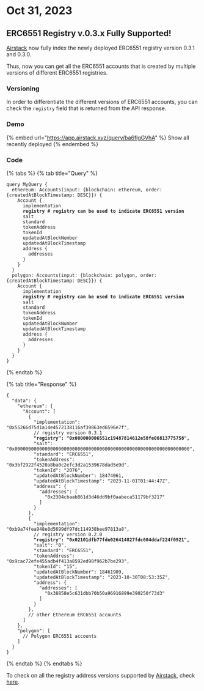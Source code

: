 # Oct 31, 2023

## ERC6551 Registry v.0.3.x Fully Supported!

[Airstack](https://airstack.xyz) now fully index the newly deployed ERC6551 registry version 0.3.1 and 0.3.0.

Thus, now you can get all the ERC6551 accounts that is created by multiple versions of different ERC6551 registries.

### Versioning

In order to differentiate the different versions of ERC6551 accounts, you can check the `registry` field that is returned from the API response.

### Demo

{% embed url="https://app.airstack.xyz/query/ba6flgGVhA" %}
Show all recently deployed&#x20;
{% endembed %}

### Code

{% tabs %}
{% tab title="Query" %}
<pre class="language-graphql"><code class="lang-graphql">query MyQuery {
  ethereum: Accounts(input: {blockchain: ethereum, order: {createdAtBlockTimestamp: DESC}}) {
    Account {
      implementation
<strong>      registry # registry can be used to indicate ERC6551 version
</strong>      salt
      standard
      tokenAddress
      tokenId
      updatedAtBlockNumber
      updatedAtBlockTimestamp
      address {
        addresses
      }
    }
  }
  polygon: Accounts(input: {blockchain: polygon, order: {createdAtBlockTimestamp: DESC}}) {
    Account {
      implementation
<strong>      registry # registry can be used to indicate ERC6551 version
</strong>      salt
      standard
      tokenAddress
      tokenId
      updatedAtBlockNumber
      updatedAtBlockTimestamp
      address {
        addresses
      }
    }
  }
}
</code></pre>
{% endtab %}

{% tab title="Response" %}
<pre class="language-json"><code class="lang-json">{
  "data": {
    "ethereum": {
      "Account": [
        {
          "implementation": "0x55266d75d1a14e4572138116af39863ed6596e7f",
          // registry version 0.3.1
<strong>          "registry": "0x000000006551c19487814612e58fe06813775758",
</strong>          "salt": "0x0000000000000000000000000000000000000000000000000000000000000000",
          "standard": "ERC6551",
          "tokenAddress": "0x3bf2922f4520a8ba0c2efc3d2a1539678dad5e9d",
          "tokenId": "2076",
          "updatedAtBlockNumber": 18474061,
          "updatedAtBlockTimestamp": "2023-11-01T01:44:47Z",
          "address": {
            "addresses": [
              "0x2304cbaab861d3d46dd9bf0aabeca51179bf3217"
            ]
          }
        },
        {
          "implementation": "0xb9a74fea948e8d5699df97dc114938bee97813a8",
          // registry version 0.2.0
<strong>          "registry": "0x02101dfb77fde026414827fdc604ddaf224f0921",
</strong>          "salt": "0",
          "standard": "ERC6551",
          "tokenAddress": "0x9cac72efe455adb4f413a8592ed98f962b7be293",
          "tokenId": "15",
          "updatedAtBlockNumber": 18461909,
          "updatedAtBlockTimestamp": "2023-10-30T08:53:35Z",
          "address": {
            "addresses": [
              "0x38858e5c631dbb70b50a96916899e390250f73d3"
            ]
          }
        },
        // other Ethereum ERC6551 accounts
      ]
    },
    "polygon": [
      // Polygon ERC6551 accounts
    ]
  }
}
</code></pre>
{% endtab %}
{% endtabs %}

To check on all the registry address versions supported by [Airstack](https://airstack.xyz), check [here](../../api-references/api-reference/accounts-api.md#supported-erc6551-registries).
